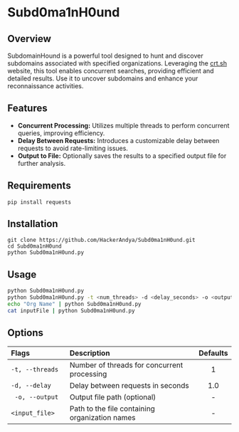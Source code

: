 # Subd0ma1nH0und

## Overview

SubdomainHound is a powerful tool designed to hunt and discover subdomains associated with specified organizations. Leveraging the [crt.sh](https://crt.sh) website, this tool enables concurrent searches, providing efficient and detailed results. Use it to uncover subdomains and enhance your reconnaissance activities.

## Features

- **Concurrent Processing:** Utilizes multiple threads to perform concurrent queries, improving efficiency.
- **Delay Between Requests:** Introduces a customizable delay between requests to avoid rate-limiting issues.
- **Output to File:** Optionally saves the results to a specified output file for further analysis.

## Requirements
```pip install requests```

## Installation

```
git clone https://github.com/HackerAndya/Subd0ma1nH0und.git
cd Subd0ma1nH0und
python Subd0ma1nH0und.py
```

## Usage

```bash
python Subd0ma1nH0und.py
python Subd0ma1nH0und.py -t <num_threads> -d <delay_seconds> -o <output_file> <input_file_path>
echo "Org Name" | python Subd0ma1nH0und.py
cat inputFile | python Subd0ma1nH0und.py
```

## Options
| Flags              | Description | Defaults |
| :---------------- | :------ | :----: |
|`-t, --threads  ` |Number of threads for concurrent processing   | 1 |
|` -d, --delay `  |   Delay between requests in seconds	   | 1.0 |
|` -o, --output`  |  Output file path (optional)	   | - |
| `<input_file>` |  Path to the file containing organization names| - |
